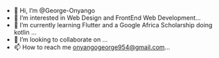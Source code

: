 - 👋 Hi, I’m @George-Onyango
- 👀 I’m interested in Web Design and FrontEnd Web Development...
- 🌱 I’m currently learning Flutter and a Google Africa Scholarship doing kotlin ...
- 💞️ I’m looking to collaborate on ...
- 📫 How to reach me onyangogeorge954@gmail.com...

<!---
George-Onyango/George-Onyango is a ✨ special ✨ repository because its `README.md` (this file) appears on your GitHub profile.
You can click the Preview link to take a look at your changes.
--->
